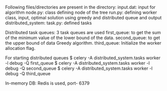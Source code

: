 Following files/directories are present in the directory:
input.dat: input for algorithm
node.py: class defining node of the tree
run.py: defining worker class, input, optimal solution using greedy and distributed queue and output
distributed_system:
task.py: defined tasks

Distributed task queues: 3 task queues are used
first_queue: to get the sum of the minimum value of the lower bound of the data.
second_queue: to get the upper bound of data Greedy algorithm.
third_queue: Initialize the worker allocation flag.

For starting distributed queues
$ celery -A distributed_system.tasks worker -l debug -Q first_queue
$ celery -A distributed_system.tasks worker -l debug -Q second_queue
$ celery -A distributed_system.tasks worker -l debug -Q third_queue

In-memory DB: Redis is used, port- 6379